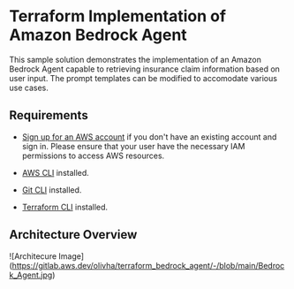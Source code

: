 # Terraform Implementation of Amazon Bedrock Agent 

This sample solution demonstrates the implementation of an Amazon Bedrock Agent capable to retrieving insurance claim information based on user input. The prompt templates can be modified to accomodate various use cases.

## Requirements

- [Sign up for an AWS account](https://portal.aws.amazon.com/gp/aws/developer/registration/index.html) if you don't have an existing account and sign in. Please ensure that your user have the necessary IAM permissions to access AWS resources.

- [AWS CLI](https://docs.aws.amazon.com/cli/latest/userguide/install-cliv2.html) installed.

- [Git CLI](https://git-scm.com/book/en/v2/Getting-Started-Installing-Git) installed.

- [Terraform CLI](https://learn.hashicorp.com/tutorials/terraform/install-cli?in=terraform/aws-get-started) installed.

## Architecture Overview
![Architecure Image] (https://gitlab.aws.dev/olivha/terraform_bedrock_agent/-/blob/main/Bedrock_Agent.jpg)

